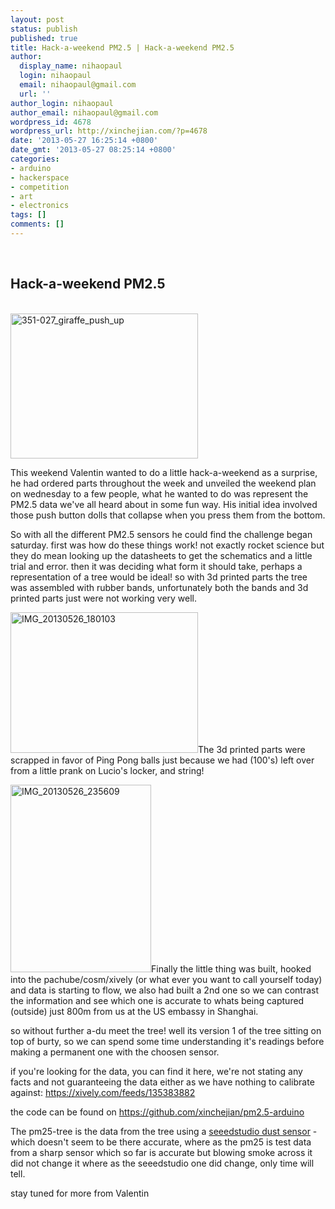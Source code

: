 ```yaml
---
layout: post
status: publish
published: true
title: Hack-a-weekend PM2.5 | Hack-a-weekend PM2.5
author:
  display_name: nihaopaul
  login: nihaopaul
  email: nihaopaul@gmail.com
  url: ''
author_login: nihaopaul
author_email: nihaopaul@gmail.com
wordpress_id: 4678
wordpress_url: http://xinchejian.com/?p=4678
date: '2013-05-27 16:25:14 +0800'
date_gmt: '2013-05-27 08:25:14 +0800'
categories:
- arduino
- hackerspace
- competition
- art
- electronics
tags: []
comments: []
---
```

<p><!--:en--><br />
<h2>Hack-a-weekend PM2.5</h2><br />
<a href="http://xinchejian.com/wp-content/uploads/2013/05/351-027_giraffe_push_up.gif"><img class="size-full wp-image-4679 alignnone" alt="351-027_giraffe_push_up" src="http://xinchejian.com/wp-content/uploads/2013/05/351-027_giraffe_push_up.gif" width="300" height="232" /></a></p>
<p>This weekend Valentin wanted to do a little hack-a-weekend as a surprise, he had ordered parts throughout the week and unveiled the weekend plan on wednesday to a few people, what he wanted to do was represent the PM2.5 data we've all heard about in some fun way. His initial idea involved those push button dolls that collapse when you press them from the bottom.</p>
<p>So with all the different PM2.5 sensors he could find the challenge began saturday. first was how do these things work! not exactly rocket science but they do mean looking up the datasheets to get the schematics and a little trial and error. then it was deciding what form it should take, perhaps a representation of a tree would be ideal! so with 3d printed parts the tree was assembled with rubber bands, unfortunately both the bands and 3d printed parts just were not working very well.</p>
<p><a href="http://xinchejian.com/wp-content/uploads/2013/05/IMG_20130526_180103.jpg"><img class="alignleft size-medium wp-image-4682" alt="IMG_20130526_180103" src="http://xinchejian.com/wp-content/uploads/2013/05/IMG_20130526_180103-300x225.jpg" width="300" height="225" /></a>The 3d printed parts were scrapped in favor of Ping Pong balls just because we had (100's) left over from a little prank on Lucio's locker, and string!</p>
<p><a href="http://xinchejian.com/wp-content/uploads/2013/05/IMG_20130526_235609.jpg"><img class="alignright" alt="IMG_20130526_235609" src="http://xinchejian.com/wp-content/uploads/2013/05/IMG_20130526_235609-225x300.jpg" width="225" height="300" /></a>Finally the little thing was built, hooked into the pachube/cosm/xively (or what ever you want to call yourself today) and data is starting to flow, we also had built a 2nd one so we can contrast the information and see which one is accurate to whats being captured (outside) just 800m from us at the US embassy in Shanghai.</p>
<p>so without further a-du meet the tree! well its version 1 of the tree sitting on top of burty, so we can spend some time understanding it's readings before making a permanent one with the choosen sensor.</p>
<p>if you're looking for the data, you can find it here, we're not stating any facts and not guaranteeing the data either as we have nothing to calibrate against: <a href="https://xively.com/feeds/135383882">https://xively.com/feeds/135383882</a></p>
<p>the code can be found on <a href="https://github.com/xinchejian/pm2.5-arduino">https://github.com/xinchejian/pm2.5-arduino</a></p>
<p>The pm25-tree is the data from the tree using a <a href="http://www.seeedstudio.com/wiki/Grove_-_Dust_Sensor">seeedstudio dust sensor</a> - which doesn't seem to be there accurate, where as the pm25 is test data from a sharp sensor which so far is accurate but blowing smoke across it did not change it where as the seeedstudio one did change, only time will tell.</p>
<p>stay tuned for more from Valentin<!--:--></p>
